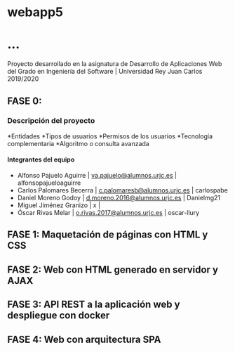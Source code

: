 # webapp5
# ...
Proyecto desarrollado en la asignatura de Desarrollo de Aplicaciones Web del Grado en Ingeniería del Software | Universidad Rey Juan Carlos 2019/2020

## FASE 0: 
### Descripción del proyecto
*Entidades
*Tipos de usuarios
*Permisos de los usuarios
*Tecnología complementaria
*Algoritmo o consulta avanzada

#### Integrantes del equipo
* Alfonso Pajuelo Aguirre	| va.pajuelo@alumnos.urjc.es	| alfonsopajueloaguirre
* Carlos Palomares Becerra	| c.palomaresb@alumnos.urjc.es	| carlospabe
* Daniel Moreno Godoy		| d.moreno.2016@alumnos.urjc.es	| Danielmg21
* Miguel Jiménez Granizo	|	x	|
* Óscar Rivas Melar		| o.rivas.2017@alumnos.urjc.es 	| oscar-llury

## FASE 1: Maquetación de páginas con HTML y CSS

## FASE 2: Web con HTML generado en servidor y AJAX

## FASE 3: API REST a la aplicación web y despliegue con docker

## FASE 4: Web con arquitectura SPA